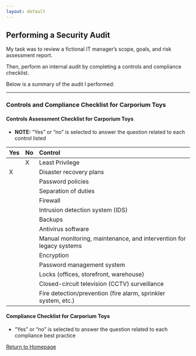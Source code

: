 ```yaml
---
layout: default
---
```


## Performing a Security Audit

My task was to review a fictional IT manager’s scope, goals, and risk assessment report.

Then, perform an internal audit by completing a controls and compliance checklist.

Below is a summary of the audit I performed:
* * *
### Controls and Compliance Checklist for Carporium Toys

#### Controls Assessment Checklist for Carporium Toys
* __NOTE:__ “Yes” or “no” is selected to answer the question related to each control listed


|Yes|No |Control                                                              |
|:--|:--|:--------------------------------------------------------------------|
|   | X | Least Privilege                                                     |
| X |   | Disaster recovery plans                                             |
|   |   | Password policies                                                   |
|   |   | Separation of duties                                                |
|   |   | Firewall                                                            |
|   |   | Intrusion detection system (IDS)                                    |
|   |   | Backups                                                             |
|   |   | Antivirus software                                                  |
|   |   | Manual monitoring, maintenance, and intervention for legacy systems |
|   |   | Encryption                                                          |
|   |   | Password management system                                          |
|   |   | Locks (offices, storefront, warehouse)                              |
|   |   | Closed-circuit television (CCTV) surveillance                       |
|   |   | Fire detection/prevention (fire alarm, sprinkler system, etc.)      |

#### Compliance Checklist for Carporium Toys
* “Yes” or “no” is selected to answer the question related to each compliance best practice

[Return to Homepage](./)
